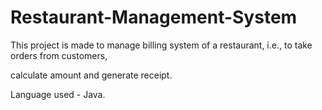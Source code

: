 # Restaurant-Management-System

This project is made to manage billing system of a restaurant, i.e., to take orders from customers, 

calculate amount and generate receipt.

Language used - Java.

